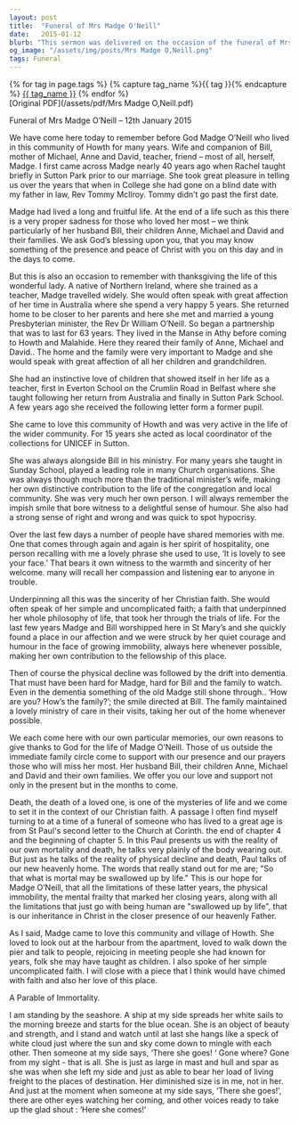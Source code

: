 ```yaml
---
layout: post
title:  "Funeral of Mrs Madge O'Neill"
date:   2015-01-12
blurb: "This sermon was delivered on the occasion of the funeral of Mrs Madge O'Neill, a beloved member of the Howth community. The sermon reflects on her life, her contributions to the community, her faith, and her family. The sermon also addresses the challenges of aging and dementia, and offers a message of hope and immortality."
og_image: "/assets/img/posts/Mrs Madge O,Neill.png"
tags: Funeral
---    
```

<div class="tag-pills">
  {% for tag in page.tags %}
    {% capture tag_name %}{{ tag }}{% endcapture %}
    <a href="{{ site.baseurl }}/tag/{{ tag_name | slugify }}" class="tag-pill">{{ tag_name }}</a>
  {% endfor %}
</div>
[Original PDF](/assets/pdf/Mrs Madge O,Neill.pdf)

Funeral of Mrs Madge O’Neill – 12th January 2015

We have come here today to remember before God Madge O’Neill who lived in this community of Howth for many years. Wife and companion of Bill, mother of Michael, Anne and David, teacher, friend – most of all, herself, Madge. I first came across Madge nearly 40 years ago when Rachel taught briefly in Sutton Park prior to our marriage. She took great pleasure in telling us over the years that when in College she had gone on a blind date with my father in law, Rev Tommy McIlroy. Tommy didn’t go past the first date.

Madge had lived a long and fruitful life. At the end of a life such as this there is a very proper sadness for those who loved her most – we think particularly of her husband Bill, their children Anne, Michael and David and their families. We ask God’s blessing upon you, that you may know something of the presence and peace of Christ with you on this day and in the days to come.

But this is also an occasion to remember with thanksgiving the life of this wonderful lady. A native of Northern Ireland, where she trained as a teacher, Madge travelled widely. She would often speak with great affection of her time in Australia where she spend a very happy 5 years. She returned home to be closer to her parents and here she met and married a young Presbyterian minister, the Rev Dr William O’Neill. So began a partnership that was to last for 63 years. They lived in the Manse in Athy before coming to Howth and Malahide. Here they reared their family of Anne, Michael and David.. The home and the family were very important to Madge and she would speak with great affection of all her children and grandchildren.

She had an instinctive love of children that showed itself in her life as a teacher, first in Everton School on the Crumlin Road in Belfast where she taught following her return from Australia and finally in Sutton Park School. A few years ago she received the following letter form a former pupil.

She came to love this community of Howth and was very active in the life of the wider community. For 15 years she acted as local coordinator of the collections for UNICEF in Sutton.

She was always alongside Bill in his ministry. For many years she taught in Sunday School, played a leading role in many Church organisations. She was always though much more than the traditional minister’s wife, making her own distinctive contribution to the life of the congregation and local community. She was very much her own person. I will always remember the impish smile that bore witness to a delightful sense of humour. She also had a strong sense of right and wrong and was quick to spot hypocrisy.

Over the last few days a number of people have shared memories with me. One that comes through again and again is her spirit of hospitality, one person recalling with me a lovely phrase she used to use, ‘It is lovely to see your face.’ That bears it own witness to the warmth and sincerity of her welcome. many will recall her compassion and listening ear to anyone in trouble.

Underpinning all this was the sincerity of her Christian faith. She would often speak of her simple and uncomplicated faith; a faith that underpinned her whole philosophy of life, that took her through the trials of life. For the last few years Madge and Bill worshipped here in St Mary’s and she quickly found a place in our affection and we were struck by her quiet courage and humour in the face of growing immobility, always here whenever possible, making her own contribution to the fellowship of this place.

Then of course the physical decline was followed by the drift into dementia. That must have been hard for Madge, hard for Bill and the family to watch. Even in the dementia something of the old Madge still shone through.. ‘How are you? How’s the family?’; the smile directed at Bill. The family maintained a lovely ministry of care in their visits, taking her out of the home whenever possible.

We each come here with our own particular memories, our own reasons to give thanks to God for the life of Madge O’Neill. Those of us outside the immediate family circle come to support with our presence and our prayers those who will miss her most. Her husband Bill, their children Anne, Michael and David and their own families. We offer you our love and support not only in the present but in the months to come.

Death, the death of a loved one, is one of the mysteries of life and we come to set it in the context of our Christian faith. A passage I often find myself turning to at a time of a funeral of someone who has lived to a great age is from St Paul's second letter to the Church at Corinth. the end of chapter 4 and the beginning of chapter 5. In this Paul presents us with the reality of our own mortality and death, he talks very plainly of the body wearing out. But just as he talks of the reality of physical decline and death, Paul talks of our new heavenly home. The words that really stand out for me are; "So that what is mortal may be swallowed up by life." This is our hope for Madge O’Neill, that all the limitations of these latter years, the physical immobility, the mental frailty that marked her closing years, along with all the limitations that just go with being human are "swallowed up by life", that is our inheritance in Christ in the closer presence of our heavenly Father.

As I said, Madge came to love this community and village of Howth. She loved to look out at the harbour from the apartment, loved to walk down the pier and talk to people, rejoicing in meeting people she had known for years, folk she may have taught as children. I also spoke of her simple uncomplicated faith. I will close with a piece that I think would have chimed with faith and also her love of this place.

A Parable of Immortality.

I am standing by the seashore. A ship at my side spreads her white sails to the morning breeze and starts for the blue ocean. She is an object of beauty and strength, and I stand and watch until at last she hangs like a speck of white cloud just where the sun and sky come down to mingle with each other. Then someone at my side says, ‘There she goes! ‘ Gone where? Gone from my sight - that is all. She is just as large in mast and hull and spar as she was when she left my side and just as able to bear her load of living freight to the places of destination. Her diminished size is in me, not in her. And just at the moment when someone at my side says, ‘There she goes!’, there are other eyes watching her coming, and other voices ready to take up the glad shout : ‘Here she comes!’
